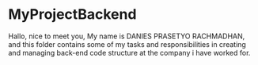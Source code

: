 # MyProjectBackend

Hallo, nice to meet you, My name is DANIES PRASETYO RACHMADHAN, and this folder contains some of my tasks and responsibilities in creating and managing back-end code structure at the company i have worked for.
